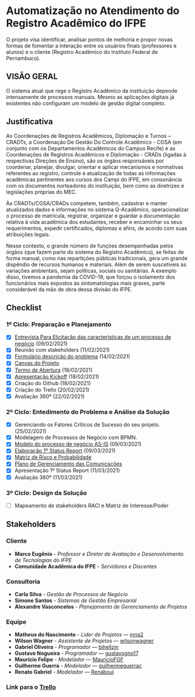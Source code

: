 # Automatização no Atendimento do Registro Acadêmico do IFPE
O projeto visa identificar, analisar pontos de melhoria e propor novas formas de fomentar a interação entre os usuários finais (professores e alunos) e o cliente (Registro Acadêmico do Instituto Federal de Pernambuco).

## VISÃO GERAL
O sistema atual que rege o Registro Acadêmico da instituição depende intensamente de processos manuais. Mesmo as aplicações digitais já existentes não configuram um modelo de gestão digital completo.

## Justificativa
As Coordenações de Registros Acadêmicos, Diplomação e Turnos – CRADTs, a Coordenação De Gestão Do Controle Acadêmico - CGSA (em conjunto com os Departamentos Acadêmicos do Campus Recife) e as Coordenações de Registros Acadêmicos e Diplomação - CRADs (ligadas à respectivas Direções de Ensino), são os órgãos responsáveis por coordenar, planejar, divulgar, orientar e aplicar mecanismos e normativas referentes ao registro, controle e atualização de todas as informações acadêmicas pertinentes aos cursos dos Campi do IFPE, em consonância com os documentos norteadores do instituição, bem como as diretrizes e legislações próprias do MEC. 

Às CRADTs/CGSA/CRADs competem, também, cadastrar e manter atualizados dados e informações no sistema Q-Acadêmico, operacionalizar o processo de matrícula, registrar, organizar e guardar a documentação relativa à vida acadêmica dos estudantes, receber e encaminhar os seus requerimentos, expedir certificados, diplomas e afins, de acordo com suas atribuições legais.

Nesse contexto, o grande número de funções desempenhadas pelos órgãos (que fazem parte do sistema do Registro Acadêmico), se feitas de forma manual, como nas repartições públicas tradicionais, gera um grande dispêndio de recursos humanos e materiais. Além de serem suscetíveis às variações ambientais, sejam políticas, sociais ou sanitárias. A exemplo disso, tivemos a pandemia da COVID-19, que forçou o isolamento dos funcionários mais expostos às sintomatologias mais graves, parte considerável da mão de obra dessa divisão do IFPE.


## Checklist
### 1º Ciclo: Preparação e Planejamento
- [x] [Entrevista Para Elicitação das características de um processo de negócio](/GPN/Elicitação_de_Características_do_Processo_Entrevista.pdf) (09/02/2021)
- [x] Reunião com stakeholders (11/02/2021) 
- [x] [Formulário descrição do problema](/SGE/problem-description.md) (14/02/2021)
- [x] [Canvas do Projeto](/PGP/Canvas.jpeg)
- [x] [Termo de Abertura](/PGP/Termo_De_Abertura.pdf) (18/02/2021)
- [x] [Apresentação Kickoff](/SGE/Kick-Off_Apresentação.pdf) (18/02/2021)
- [x] Criação do Github (18/02/2021)
- [x] Criação do Trello (20/02/2021)
- [x] Avaliação 360º (22/02/2021)

### 2º Ciclo: Entedimento do Problema e Análise da Solução
- [x] Gerenciando os Fatores Críticos de Sucesso do seu projeto. (25/02/2021)
- [x] Modelagem de Processos de Negócio com BPMN.
- [x] [Modelo do processo de negócio AS-IS](/GPN/BPMN_Matrícula_Presencial.pdf) (09/03/2021)
- [x] [Elaboração 1º Status Report](/SGE/1º_Status_Report.pdf) (09/03/2021)
- [x] [Matriz de Risco e Probabilidade](/PGP/Matriz_de_Risco_e_Probabilidade.pdf)
- [x] [Plano de Gerenciamento das Comunicações](/PGP/Plano_Gerenciamento_das_comunicações.pdf)
- [x] Apresentação 1º Status Report (11/03/2021)
- [x] Avaliação 360º (11/03/2021)

### 3º Ciclo: Design da Solução
 - [ ] Mapeamento de stakeholders RACI e Matriz de Interesse/Poder



## Stakeholders
### Cliente
* **Marco Eugênio** - *Professor e Diretor de Avaliação e Desenvolvimento de Tecnologias do IFPE*
* **Comunidade Acadêmica do IFPE** - *Servidores e Discentes*

### Consultoria
* **Carla Silva** - *Gestão de Processos de Negócio*
* **Simone Santos** - *Sistemas de Gestão Empresarial*
* **Alexandre Vasconcelos** - *Planejamento de Gerenciamento de Projetos*

### Equipe
* **Matheus do Nascimento** - *Lider de Projetos* — [mna2](https://github.com/mna2)
* **Wilson Wagner** - *Assistente de Projetos* — [wilsonwagner](https://github.com/wilsonwagner)
* **Gabriel Oliveira** - *Programador* — [bihellzin](https://github.com/bihellzin)
* **Gustavo Nogueira** - *Programador* — [gustavogno17](https://github.com/gustavogno17)
* **Maurício Felipe** - *Modelador* — [MauricioFGF](https://github.com/MauricioFGF)
* **Guilherme Guerra** - *Modelador* — [guilhermeguerrac](https://github.com/guilhermeguerrac)
* **Renato Gabriel** - *Modelador* — [Renabouj](https://github.com/Renabouj)

### Link para o [Trello](https://trello.com/b/PJvMYzOw/pgp)
